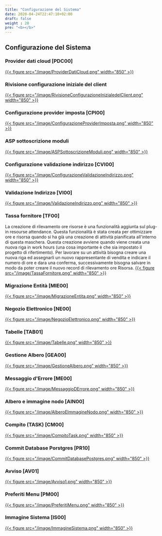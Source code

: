```yaml
---
title: "Configurazione del Sistema"
date: 2020-04-24T22:47:10+02:00
draft: false
weight : 20
pre: "<b></b>"
---
```


## Configurazione del Sistema
### Provider dati cloud [PDC00]
[{{< figure src="/image/ProviderDatiCloud.png"  width="850"  >}}](/image/ProviderDatiCloud.png)
### Rivisione configurazione iniziale del client
[{{< figure src="/image/RivisioneConfigurazioneInizialedelClient.png"  width="850"  >}}](/image/RivisioneConfigurazioneInizialedelClient.png)
### Configurazione provider imposta [CPI00]
[{{< figure src="/image/ConfigurazioneProviderImposta.png"  width="850"  >}}](/image/ConfigurazioneProviderImposta.png)
### ASP sottoscrizione moduli 
[{{< figure src="/image/ASPSottoscrizioneModuli.png"  width="850"  >}}](/image/ASPSottoscrizioneModuli.png)
### Configurazione validazione indirizzo [CVI00]
[{{< figure src="/image/ConfigurazioneValidazioneIndirizzo.png"  width="850"  >}}](/image/ConfigurazioneValidazioneIndirizzo.png)
### Validazione Indirizzo [VI00]
[{{< figure src="/image/ValidazioneIndirizzo.png"  width="850"  >}}](/image/ValidazioneIndirizzo.png)
### Tassa fornitore [TF00]
La creazione di rilevamento ore risorse è una funzionalità aggiunta sul plug-in resourse attendance. 
Questa funzionalità è stata creata per ottimizzare ore e risorsa quando si ha già una creazione di attività pianificata all'interno di questa maschera. 
Questa creazione avviene quando viene creata una nuova riga in work hours (una cosa importante è che sia impostato il progetto di rifertimento). 
Per lavorare su un attività bisogna creare una nuova riga ed assegnarli un nuovo rappresentante di vendita e indicare il numero di ore e dara una conferma, successivamente bisogna salvare in modo da poter creare il nuovo record di rilevamento ore Risorsa.
[{{< figure src="/image/TassaFornitore.png"  width="850"  >}}](/image/TassaFornitore.png)
### Migrazione Entità [MIE00]
[{{< figure src="/image/MigrazioneEntita.png"  width="850"  >}}](/image/MigrazioneEntita.png)
### Negozio Elettronico [NE00]
[{{< figure src="/image/NegozioElettronico.png"  width="850"  >}}](/image/NegozioElettronico.png)
### Tabelle [TAB01]
[{{< figure src="/image/Tabelle.png"  width="850"  >}}](/image/Tabelle.png)
### Gestione Albero [GEA00]
[{{< figure src="/image/GestioneAlbero.png"  width="850"  >}}](/image/GestioneAlbero.png)
### Messaggio d'Errore [ME00]
[{{< figure src="/image/MessaggioDErrore.png"  width="850"  >}}](/imageMessaggioDErrore.png)
### Albero e immagine nodo [AIN00]
[{{< figure src="/image/AlberoEImmagineNodo.png"  width="850"  >}}](/image/AlberoEImmagineNodo.png)
### Compito (TASK) [CM00]
[{{< figure src="/image/CompitoTask.png"  width="850"  >}}](/image/CompitoTask.png)
### Commit Database Porstgres [PR10]
[{{< figure src="/image/CommitDatabasePostgres.png"  width="850"  >}}](/image/CommitDatabasePostgres.png)
### Avviso [AV01]
[{{< figure src="/image/Avviso1.png"  width="850"  >}}](/image/Avviso1.png)
### Preferiti Menu [PM00]
[{{< figure src="/image/PreferitiMenu.png"  width="850"  >}}](/image/PreferitiMenu.png)
### Immagine Sistema [IS00]
[{{< figure src="/image/ImmagineSistema.png"  width="850"  >}}](/image/ImmagineSistema.png)
